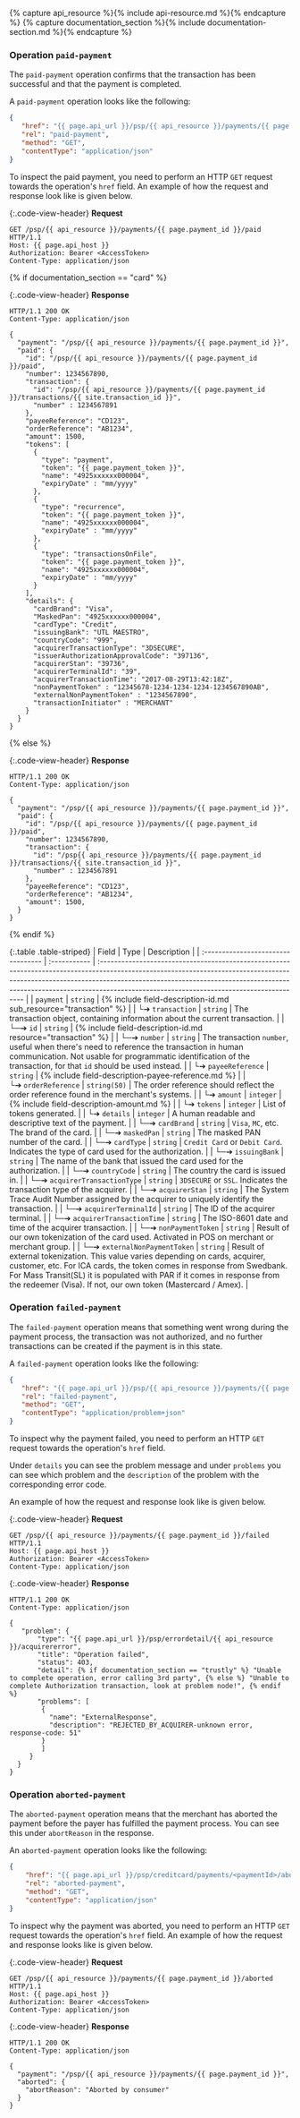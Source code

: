 {% capture api_resource %}{% include api-resource.md %}{% endcapture %}
{% capture documentation_section %}{% include documentation-section.md %}{% endcapture %}

### Operation `paid-payment`

The `paid-payment` operation confirms that the transaction has been successful
and that the payment is completed.

A `paid-payment` operation looks like the following:

```json
{
   "href": "{{ page.api_url }}/psp/{{ api_resource }}/payments/{{ page.payment_id }}/paid",
   "rel": "paid-payment",
   "method": "GET",
   "contentType": "application/json"
}
```

To inspect the paid payment, you need to perform an HTTP `GET` request
towards the operation's `href` field. An example of how the request and
response look like is given below.

{:.code-view-header}
**Request**

```http
GET /psp/{{ api_resource }}/payments/{{ page.payment_id }}/paid HTTP/1.1
Host: {{ page.api_host }}
Authorization: Bearer <AccessToken>
Content-Type: application/json
```

{% if documentation_section == "card" %}

{:.code-view-header}
**Response**

```http
HTTP/1.1 200 OK
Content-Type: application/json

{
  "payment": "/psp/{{ api_resource }}/payments/{{ page.payment_id }}",
  "paid": {
    "id": "/psp/{{ api_resource }}/payments/{{ page.payment_id }}/paid",
    "number": 1234567890,
    "transaction": {
      "id": "/psp/{{ api_resource }}/payments/{{ page.payment_id }}/transactions/{{ site.transaction_id }}",
      "number" : 1234567891
    },
    "payeeReference": "CD123",
    "orderReference": "AB1234",
    "amount": 1500,
    "tokens": [
      {
        "type": "payment",
        "token": "{{ page.payment_token }}",
        "name": "4925xxxxxx000004",
        "expiryDate" : "mm/yyyy"
      },
      {
        "type": "recurrence",
        "token": "{{ page.payment_token }}",
        "name": "4925xxxxxx000004",
        "expiryDate" : "mm/yyyy"
      },
      {
        "type": "transactionsOnFile",
        "token": "{{ page.payment_token }}",
        "name": "4925xxxxxx000004",
        "expiryDate" : "mm/yyyy"
      }
    ],
    "details": {
      "cardBrand": "Visa",
      "MaskedPan": "4925xxxxxx000004",
      "cardType": "Credit",
      "issuingBank": "UTL MAESTRO",
      "countryCode": "999",
      "acquirerTransactionType": "3DSECURE",
      "issuerAuthorizationApprovalCode": "397136",
      "acquirerStan": "39736",
      "acquirerTerminalId": "39",
      "acquirerTransactionTime": "2017-08-29T13:42:18Z",
      "nonPaymentToken" : "12345678-1234-1234-1234-1234567890AB",
      "externalNonPaymentToken" : "1234567890",
      "transactionInitiator" : "MERCHANT"
    }
  }
}
```
{% else %}

{:.code-view-header}
**Response**

```http
HTTP/1.1 200 OK
Content-Type: application/json

{
  "payment": "/psp/{{ api_resource }}/payments/{{ page.payment_id }}",
  "paid": {
    "id": "/psp/{{ api_resource }}/payments/{{ page.payment_id }}/paid",
    "number": 1234567890,
    "transaction": {
      "id": "/psp{{ api_resource }}/payments/{{ page.payment_id }}/transactions/{{ site.transaction_id }}",
      "number" : 1234567891
    },
    "payeeReference": "CD123",
    "orderReference": "AB1234",
    "amount": 1500,
  }
}
```
{% endif %}

{:.table .table-striped}
| Field                              | Type         | Description                                                                                                                                                                                                                                                                                          |
| :--------------------------------- | :----------- | :--------------------------------------------------------------------------------------------------------------------------------------------------------------------------------------------------------------------------------------------------------------------------------------------------- |
| `payment`                          | `string`     | {% include field-description-id.md sub_resource="transaction" %}                                                                                                                                                                                                                                     |
| └➔&nbsp;`transaction`              | `string`     | The transaction object, containing information about the current transaction.                                                                                                                                                                                                                        |
| └─➔&nbsp;`id`                      | `string`     | {% include field-description-id.md resource="transaction" %}                                                                                                                                                                                                                                         |
| └─➔&nbsp;`number`                  | `string`     | The transaction `number`, useful when there's need to reference the transaction in human communication. Not usable for programmatic identification of the transaction, for that `id` should be used instead.                                                                                         |
| └➔&nbsp;`payeeReference`           | `string`     | {% include field-description-payee-reference.md %}                                                                                                                                                                                                       |
| └➔&nbsp;`orderReference`           | `string(50)` | The order reference should reflect the order reference found in the merchant's systems.                                                                                                                                                                                                              |
| └➔&nbsp;`amount`                   | `integer`    | {% include field-description-amount.md %}                                                                                                                                                                                                                                                            |
| └➔&nbsp;`tokens`                   | `integer`    | List of tokens generated.                                                                                                                                                                                                                                                                            |
| └➔&nbsp;`details`                  | `integer`    | A human readable and descriptive text of the payment.                                                                                                                                                                                                                                                |
| └─➔&nbsp;`cardBrand`               | `string`     | `Visa`, `MC`, etc. The brand of the card.                                                                                                                                                                                                                                                            |
| └─➔&nbsp;`maskedPan`               | `string`     | The masked PAN number of the card.                                                                                                                                                                                                                                                                   |
| └─➔&nbsp;`cardType`                | `string`     | `Credit Card` or `Debit Card`. Indicates the type of card used for the authorization.                                                                                                                                                                                                                |
| └─➔&nbsp;`issuingBank`             | `string`     | The name of the bank that issued the card used for the authorization.                                                                                                                                                                                                                                |
| └─➔&nbsp;`countryCode`             | `string`     | The country the card is issued in.                                                                                                                                                                                                                                                                   |
| └─➔&nbsp;`acquirerTransactionType` | `string`     | `3DSECURE` or `SSL`. Indicates the transaction type of the acquirer.                                                                                                                                                                                                                                 |
| └─➔&nbsp;`acquirerStan`            | `string`     | The System Trace Audit Number assigned by the acquirer to uniquely identify the transaction.                                                                                                                                                                                                         |
| └─➔&nbsp;`acquirerTerminalId`      | `string`     | The ID of the acquirer terminal.                                                                                                                                                                                                                                                                     |
| └─➔&nbsp;`acquirerTransactionTime` | `string`     | The ISO-8601 date and time of the acquirer transaction.                                                                                                                                                                                                                                              |
| └─➔&nbsp;`nonPaymentToken`         | `string`     | Result of our own tokenization of the card used. Activated in POS on merchant or merchant group.                                                                                                                                                                                                     |
| └─➔&nbsp;`externalNonPaymentToken` | `string`     | Result of external tokenization. This value varies depending on cards, acquirer, customer, etc. For ICA cards, the token comes in response from Swedbank. For Mass Transit(SL) it is populated with PAR if it comes in response from the redeemer (Visa). If not, our own token (Mastercard / Amex). |

### Operation `failed-payment`

The `failed-payment` operation means that something went wrong during the
payment process, the transaction was not authorized, and no further transactions
can be created if the payment is in this state.

A `failed-payment` operation looks like the following:

```json
{
   "href": "{{ page.api_url }}/psp/{{ api_resource }}/payments/{{ page.payment_id }}/failed",
   "rel": "failed-payment",
   "method": "GET",
   "contentType": "application/problem+json"
}
```

To inspect why the payment failed, you need to perform an HTTP `GET` request
towards the operation's `href` field.

Under `details` you can see the problem message and under `problems` you can
see which problem and the `description` of the problem with the corresponding
error code.

An example of how the request and response look like is given below.

{:.code-view-header}
**Request**

```http
GET /psp/{{ api_resource }}/payments/{{ page.payment_id }}/failed HTTP/1.1
Host: {{ page.api_host }}
Authorization: Bearer <AccessToken>
Content-Type: application/json
```

{:.code-view-header}
**Response**

```http
HTTP/1.1 200 OK
Content-Type: application/json

{
   "problem": {
       "type": "{{ page.api_url }}/psp/errordetail/{{ api_resource }}/acquirererror",
       "title": "Operation failed",
       "status": 403,
       "detail": {% if documentation_section == "trustly" %} "Unable to complete operation, error calling 3rd party", {% else %} "Unable to complete Authorization transaction, look at problem node!", {% endif %}
       "problems": [
        {
          "name": "ExternalResponse",
          "description": "REJECTED_BY_ACQUIRER-unknown error, response-code: 51"
        }
        ]
     }
  }
}
```

### Operation `aborted-payment`

The `aborted-payment` operation means that the merchant has aborted the payment
before the payer has fulfilled the payment process. You can see this under
`abortReason` in the response.

An `aborted-payment` operation looks like the following:

```json
{
    "href": "{{ page.api_url }}/psp/creditcard/payments/<paymentId>/aborted",
    "rel": "aborted-payment",
    "method": "GET",
    "contentType": "application/json"
}
```

To inspect why the payment was aborted, you need to perform an HTTP `GET`
request towards the operation's `href` field. An example of how the request and
response looks like is given below.

{:.code-view-header}
**Request**

```http
GET /psp/{{ api_resource }}/payments/{{ page.payment_id }}/aborted HTTP/1.1
Host: {{ page.api_host }}
Authorization: Bearer <AccessToken>
Content-Type: application/json
```

{:.code-view-header}
**Response**

```http
HTTP/1.1 200 OK
Content-Type: application/json

{
  "payment": "/psp/{{ api_resource }}/payments/{{ page.payment_id }}",
  "aborted": {
    "abortReason": "Aborted by consumer"
  }
}
```
